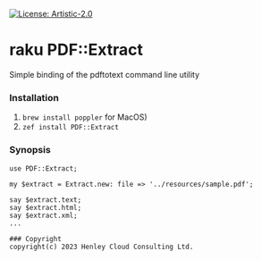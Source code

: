 [![License: Artistic-2.0](https://img.shields.io/badge/License-Artistic%202.0-0298c3.svg)](https://opensource.org/licenses/Artistic-2.0)

# raku PDF::Extract

Simple binding of the pdftotext command line utility

### Installation

1. ```brew install poppler``` for MacOS)
2. ```zef install PDF::Extract```

### Synopsis

```
use PDF::Extract;

my $extract = Extract.new: file => '../resources/sample.pdf';

say $extract.text;
say $extract.html;
say $extract.xml;
...

### Copyright
copyright(c) 2023 Henley Cloud Consulting Ltd.
